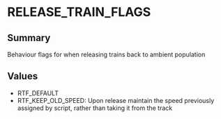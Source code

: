 # RELEASE_TRAIN_FLAGS

## Summary
Behaviour flags for when releasing trains back to ambient population

## Values
* RTF_DEFAULT
* RTF_KEEP_OLD_SPEED: Upon release maintain the speed previously assigned by script, rather than taking it from the track